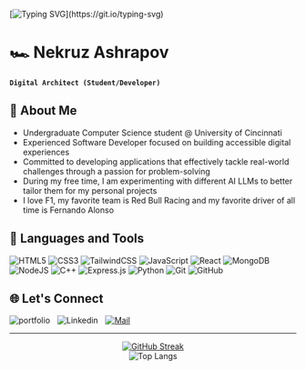 [![Typing SVG](https://readme-typing-svg.demolab.com?font=Fira+Code&pause=1000&color=FF5B00&random=false&width=435&lines=Hello%2C+my+name+is+Nekruz+Ashrapov.;I'm+a+Full-Stack+Web+Developer.)](https://git.io/typing-svg)

# 🏎️ Nekruz Ashrapov

**`Digital Architect (Student/Developer)`**

## 🧐 About Me
* Undergraduate Computer Science student @ University of Cincinnati
* Experienced Software Developer focused on building accessible digital experiences
* Committed to developing applications that effectively tackle real-world challenges through a passion for problem-solving
* During my free time, I am experimenting with different AI LLMs to better tailor them for my personal projects
* I love F1, my favorite team is Red Bull Racing and my favorite driver of all time is Fernando Alonso



## 🧰 Languages and Tools

![HTML5](https://img.shields.io/badge/html5-%23E34F26.svg?style=for-the-badge&logo=html5&logoColor=white)  ![CSS3](https://img.shields.io/badge/css3-%231572B6.svg?style=for-the-badge&logo=css3&logoColor=white) ![TailwindCSS](https://img.shields.io/badge/tailwindcss-%2338B2AC.svg?style=for-the-badge&logo=tailwind-css&logoColor=white)  ![JavaScript](https://img.shields.io/badge/javascript-%23323330.svg?style=for-the-badge&logo=javascript&logoColor=%23F7DF1E)  ![React](https://img.shields.io/badge/react-%2320232a.svg?style=for-the-badge&logo=react&logoColor=%2361DAFB)   ![MongoDB](https://img.shields.io/badge/MongoDB-%234ea94b.svg?style=for-the-badge&logo=mongodb&logoColor=white) ![NodeJS](https://img.shields.io/badge/node.js-000000?style=for-the-badge&logo=node.js&logoColor=2300FF00)  ![C++](https://img.shields.io/badge/c++-%2300599C.svg?style=for-the-badge&logo=c%2B%2B&logoColor=white)  ![Express.js](https://img.shields.io/badge/express.js-%23000000.svg?style=for-the-badge&logo=express&logoColor=%2361DAFB)  ![Python](https://img.shields.io/badge/python-ffde57?style=for-the-badge&logo=python&logoColor=4584b6)  ![Git](https://img.shields.io/badge/git-%23F05033.svg?style=for-the-badge&logo=git&logoColor=white)  ![GitHub](https://img.shields.io/badge/github-%23121011.svg?style=for-the-badge&logo=github&logoColor=white)



## 🌐 Let's Connect
<a href="https://nashrapov.com/"><img align="left" alt = "portfolio" style = "padding-right:10px" src="https://img.shields.io/badge/Portfolio-255E63?style=for-the-badge&logo=About.me&logoColor=white" /></a>
<a href="https://www.linkedin.com/in/nekruzash/"><img align="left" alt = "Linkedin" style = "padding-right:10px" src="https://img.shields.io/badge/LinkedIn-0077B5?style=for-the-badge&logo=linkedin&logoColor=white" /></a>
[![Mail](https://img.shields.io/badge/Microsoft_Outlook-0078D4?style=for-the-badge&logo=microsoft-outlook&logoColor=white)](mailto:ashrapnz@mail.uc.edu)
<br />

---
<div align="center">
  <a href="https://git.io/streak-stats">
    <img src="https://streak-stats.demolab.com?user=NekruzAsh&theme=gruvbox" alt="GitHub Streak">
  </a>
</div>


 <div align="center"> <img src="https://github-readme-stats.vercel.app/api/top-langs/?username=NekruzAsh&layout=compact&theme=gruvbox" alt="Top Langs">
</div>
          



          

          
          
          
          
  
          


